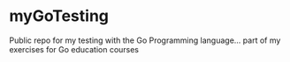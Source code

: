 # myGoTesting
Public repo for my testing with the Go Programming language... part of my exercises for Go education courses
